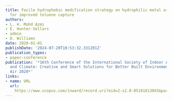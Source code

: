 ```yaml
---
title: Facile hydrophobic modification strategy on hydrophilic metal organic frameworks
  for improved toluene capture
authors:
- L. H. Mohd Azmi
- E. Hunter-Sellars
- admin
- D. Williams
date: 2020-01-01
publishDate: '2024-07-20T10:53:32.331201Z'
publication_types:
- paper-conference
publication: '*16th Conference of the International Society of Indoor Air Quality
  and Climate: Creative and Smart Solutions for Better Built Environments, Indoor
  Air 2020*'
links:
- name: URL
  url: 
    https://www.scopus.com/inward/record.uri?eid=2-s2.0-85101613043&partnerID=40&md5=b75394edc12ddfd397378bab32fa7323
---
```

